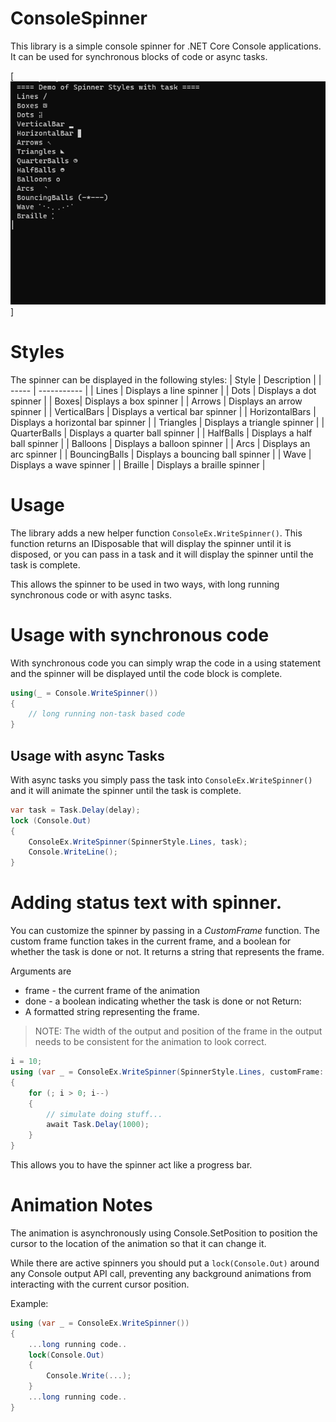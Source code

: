 ﻿# ConsoleSpinner
This library is a simple console spinner for .NET Core Console applications. It can be used for synchronous blocks of code or async tasks.  

[![demo.gif](https://raw.githubusercontent.com/tomlm/ConsoleSpinner/main/demo.gif)]

# Styles
The spinner can be displayed in the following styles:
| Style | Description | 
| ----- | ----------- | 
| Lines | Displays a line spinner | 
| Dots | Displays a dot spinner | 
| Boxes| Displays a box spinner | 
| Arrows | Displays an arrow spinner | 
| VerticalBars | Displays a vertical bar spinner | 
| HorizontalBars | Displays a horizontal bar spinner | 
| Triangles | Displays a triangle spinner | 
| QuarterBalls | Displays a quarter ball spinner | 
| HalfBalls | Displays a half ball spinner | 
| Balloons | Displays a balloon spinner | 
| Arcs | Displays an arc spinner | 
| BouncingBalls | Displays a bouncing ball spinner | 
| Wave | Displays a wave spinner |
| Braille | Displays a braille spinner | 
 

# Usage 
The library adds a new helper function ```ConsoleEx.WriteSpinner()```.  This function returns an IDisposable that will display the spinner until it is disposed, 
or you can pass in a task and it will display the spinner until the task is complete.

This allows the spinner to be used in two ways, with long running synchronous code or with async tasks.

# Usage with synchronous code
With synchronous code you can simply wrap the code in a using statement and the spinner will be displayed until the code block is complete.

```csharp	
using(_ = Console.WriteSpinner())
{
	// long running non-task based code 
}
```

## Usage with async Tasks
With async tasks you simply pass the task into ```ConsoleEx.WriteSpinner()``` and it will animate the spinner until the task is complete.

```csharp
var task = Task.Delay(delay);
lock (Console.Out)
{
    ConsoleEx.WriteSpinner(SpinnerStyle.Lines, task);
    Console.WriteLine();
}
```

# Adding status text with spinner.
You can customize the spinner by passing in a *CustomFrame* function. The custom frame function takes in the current frame, and a boolean for whether the task is done or not. 
It returns a string that represents the frame. 

Arguments are
* frame - the current frame of the animation
* done - a boolean indicating whether the task is done or not
Return:
* A formatted string representing the frame. 

> NOTE: The width of the output and position of the frame in the output needs to be consistent for the animation to look correct.

```csharp
i = 10;
using (var _ = ConsoleEx.WriteSpinner(SpinnerStyle.Lines, customFrame: (frame, done) => $"{frame} Counter: {i} "))
{
    for (; i > 0; i--)
    {
        // simulate doing stuff...
        await Task.Delay(1000);
    }
}
```

This allows you to have the spinner act like a progress bar.

# Animation Notes
The animation is asynchronously using Console.SetPosition to position the cursor to the location of the animation so that it can change it.  

While there are active spinners you should put a  ```lock(Console.Out)``` around any Console output API call, preventing any background animations from interacting with the current cursor position.

Example:
```csharp
using (var _ = ConsoleEx.WriteSpinner())
{
    ...long running code..
    lock(Console.Out)
    {
        Console.Write(...);
    }
    ...long running code..
}
```

